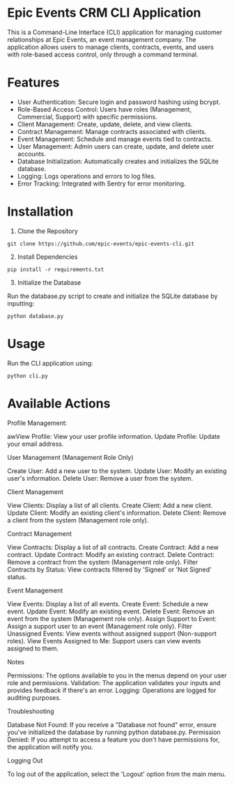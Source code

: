 # Epic Events CRM CLI Application

This is a Command-Line Interface (CLI) application for managing customer relationships at Epic Events, an event management company. The application allows users to manage clients, contracts, events, and users with role-based access control, only through a command terminal.

# Features

- User Authentication: Secure login and password hashing using bcrypt.
- Role-Based Access Control: Users have roles (Management, Commercial, Support) with specific permissions.
- Client Management: Create, update, delete, and view clients.
- Contract Management: Manage contracts associated with clients.
- Event Management: Schedule and manage events tied to contracts.
- User Management: Admin users can create, update, and delete user accounts.
- Database Initialization: Automatically creates and initializes the SQLite database.
- Logging: Logs operations and errors to log files.
- Error Tracking: Integrated with Sentry for error monitoring.

# Installation

1. Clone the Repository

`git clone https://github.com/epic-events/epic-events-cli.git`

2. Install Dependencies

`pip install -r requirements.txt`

3. Initialize the Database

Run the database.py script to create and initialize the SQLite database by inputting:

`python database.py`

# Usage

Run the CLI application using:

`python cli.py`

# Available Actions

Profile Management:

awView Profile: View your user profile information.
Update Profile: Update your email address.

User Management (Management Role Only)

Create User: Add a new user to the system.
Update User: Modify an existing user's information.
Delete User: Remove a user from the system.

Client Management

View Clients: Display a list of all clients.
Create Client: Add a new client.
Update Client: Modify an existing client's information.
Delete Client: Remove a client from the system (Management role only).

Contract Management

View Contracts: Display a list of all contracts.
Create Contract: Add a new contract.
Update Contract: Modify an existing contract.
Delete Contract: Remove a contract from the system (Management role only).
Filter Contracts by Status: View contracts filtered by 'Signed' or 'Not Signed' status.

Event Management

View Events: Display a list of all events.
Create Event: Schedule a new event.
Update Event: Modify an existing event.
Delete Event: Remove an event from the system (Management role only).
Assign Support to Event: Assign a support user to an event (Management role only).
Filter Unassigned Events: View events without assigned support (Non-support roles).
View Events Assigned to Me: Support users can view events assigned to them.

Notes

Permissions: The options available to you in the menus depend on your user role and permissions.
Validation: The application validates your inputs and provides feedback if there's an error.
Logging: Operations are logged for auditing purposes.

Troubleshooting

Database Not Found: If you receive a "Database not found" error, ensure you've initialized the database by running python database.py.
Permission Denied: If you attempt to access a feature you don't have permissions for, the application will notify you.

Logging Out

To log out of the application, select the 'Logout' option from the main menu.